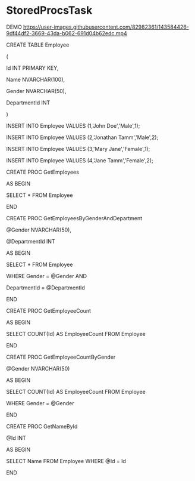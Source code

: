 # StoredProcsTask

DEMO
https://user-images.githubusercontent.com/82982361/143584426-9df44df2-3669-43da-b062-691d04b62edc.mp4



CREATE TABLE Employee

(

Id INT PRIMARY KEY,

Name NVARCHAR(100),

Gender NVARCHAR(50),

DepartmentId INT

)

INSERT INTO Employee VALUES (1,'John Doe','Male',1);

INSERT INTO Employee VALUES (2,'Jonathan Tamm','Male',2);

INSERT INTO Employee VALUES (3,'Mary Jane','Female',1);

INSERT INTO Employee VALUES (4,'Jane Tamm','Female',2);


CREATE PROC GetEmployees

AS BEGIN

SELECT * FROM Employee

END

CREATE PROC GetEmployeesByGenderAndDepartment

@Gender NVARCHAR(50),

@DepartmentId INT

AS BEGIN

SELECT * FROM Employee

WHERE Gender = @Gender AND

DepartmentId = @DepartmentId

END

CREATE PROC GetEmployeeCount

AS BEGIN

SELECT COUNT(Id) AS EmployeeCount FROM Employee 

END

CREATE PROC GetEmployeeCountByGender

@Gender NVARCHAR(50)

AS BEGIN

SELECT COUNT(Id) AS EmployeeCount FROM Employee

WHERE Gender = @Gender

END

CREATE PROC GetNameById

@Id INT

AS BEGIN

SELECT Name FROM Employee WHERE @Id = Id

END
